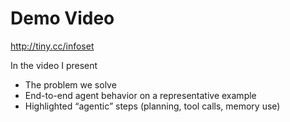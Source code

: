 # Demo Video

http://tiny.cc/infoset

In the video I present 
- The problem we solve  
- End-to-end agent behavior on a representative example  
- Highlighted “agentic” steps (planning, tool calls, memory use)
